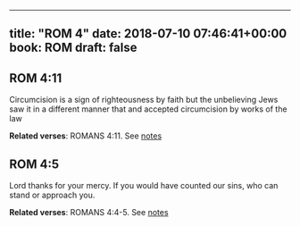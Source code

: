 
---
title: "ROM 4"
date: 2018-07-10 07:46:41+00:00
book: ROM
draft: false
---

## ROM 4:11

Circumcision is a sign of righteousness by faith but the unbelieving Jews saw it in a different manner that and accepted circumcision by works of the law

**Related verses**: ROMANS 4:11. See [notes](https://my.bible.com/notes/2940650041343992077)


## ROM 4:5

Lord thanks for your mercy. If you would have counted our sins, who can stand or approach you.

**Related verses**: ROMANS 4:4-5. See [notes](https://my.bible.com/notes/2801618413234676541)


